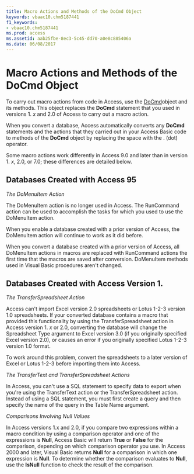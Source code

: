 ```yaml
---
title: Macro Actions and Methods of the DoCmd Object
keywords: vbaac10.chm5187441
f1_keywords:
- vbaac10.chm5187441
ms.prod: access
ms.assetid: aab25fbe-8ec3-5c45-dd70-a0e8c885406a
ms.date: 06/08/2017
---
```



# Macro Actions and Methods of the DoCmd Object

To carry out macro actions from code in Access, use the [DoCmd](docmd-object-access.md)object and its methods. This object replaces the  **DoCmd** statement that you used in versions 1. _x_ and 2.0 of Access to carry out a macro action.

When you convert a database, Access automatically converts any  **DoCmd** statements and the actions that they carried out in your Access Basic code to methods of the **DoCmd** object by replacing the space with the . (dot) operator.

Some macro actions work differently in Access 9.0 and later than in version 1. _x_, 2.0, or 7.0; these differences are detailed below.


## Databases Created with Access 95

 _The DoMenuItem Action_

The DoMenuItem action is no longer used in Access. The RunCommand action can be used to accomplish the tasks for which you used to use the DoMenuItem action.

When you enable a database created with a prior version of Access, the DoMenuItem action will continue to work as it did before.

When you convert a database created with a prior version of Access, all DoMenuItem actions in macros are replaced with RunCommand actions the first time that the macros are saved after conversion. DoMenuItem methods used in Visual Basic procedures aren't changed.


## Databases Created with Access Version 1.

 _The TransferSpreadsheet Action_

Access can't import Excel version 2.0 spreadsheets or Lotus 1-2-3 version 1.0 spreadsheets. If your converted database contains a macro that provided this functionality by using the TransferSpreadsheet action in Access version 1. _x_ or 2.0, converting the database will change the Spreadsheet Type argument to Excel version 3.0 (if you originally specified Excel version 2.0), or causes an error if you originally specified Lotus 1-2-3 version 1.0 format.

To work around this problem, convert the spreadsheets to a later version of Excel or Lotus 1-2-3 before importing them into Access.

 _The TransferText and TransferSpreadsheet Actions_

In Access, you can't use a SQL statement to specify data to export when you're using the TransferText action or the TransferSpreadsheet action. Instead of using a SQL statement, you must first create a query and then specify the name of the query in the Table Name argument.

 _Comparisons Involving Null Values_

In Access versions 1.x and 2.0, if you compare two expressions within a macro condition by using a comparison operator and one of the expressions is  **Null**, Access Basic will return **True** or **False** for the comparison, depending on which comparison operator you use. In Access 2000 and later, Visual Basic returns **Null** for a comparison in which one expression is **Null**. To determine whether the comparison evaluates to **Null**, use the **IsNull** function to check the result of the comparison.


